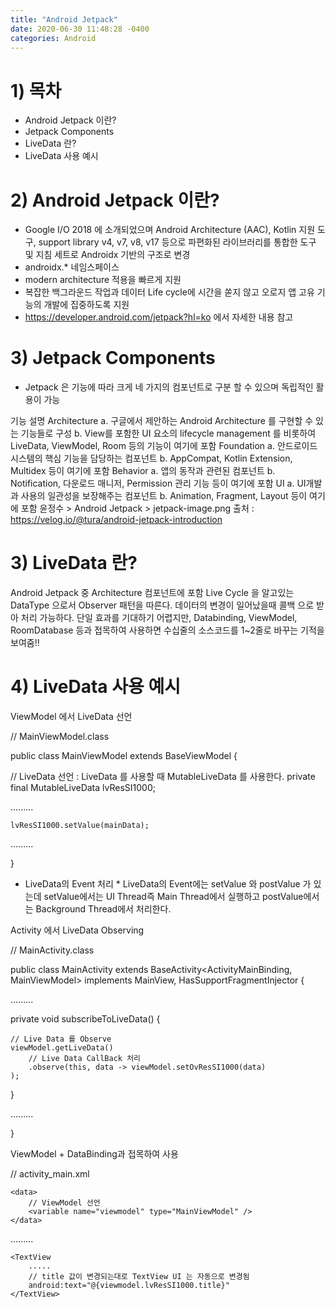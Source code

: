 ```yaml
---
title: "Android Jetpack"
date: 2020-06-30 11:48:28 -0400
categories: Android
---
```


# 1) 목차
* Android Jetpack 이란?
* Jetpack Components
* LiveData 란?
* LiveData 사용 예시

# 2) Android Jetpack 이란?

* Google I/O 2018 에 소개되었으며 Android Architecture (AAC), Kotlin 지원 도구, support library v4, v7, v8, v17 등으로 파편화된 라이브러리를 통합한 도구 및 지침 세트로 Androidx 기반의 구조로 변경
*  androidx.* 네임스페이스
*  modern architecture 적용을 빠르게 지원
*  복잡한 백그라운드 작업과 데이터 Life cycle에 시간을 쏟지 않고 오로지 앱 고유 기능의 개발에 집중하도록 지원
*  <https://developer.android.com/jetpack?hl=ko> 에서 자세한 내용 참고

# 3) Jetpack Components

* Jetpack 은 기능에 따라 크게 네 가지의 컴포넌트로 구분 할 수 있으며 독립적인 활용이 가능

기능	설명
Architecture	a. 구글에서 제안하는 Android Architecture 를 구현할 수 있는 기능들로 구성 
b. View를 포함한 UI 요소의 lifecycle management 를 비롯하여 LiveData, ViewModel, Room 등의 기능이 여기에 포함
Foundation	a. 안드로이드 시스템의 핵심 기능을 담당하는 컴포넌트
b. AppCompat, Kotlin Extension, Multidex 등이 여기에 포함
Behavior	a. 앱의 동작과 관련된 컴포넌트
b. Notification, 다운로드 매니저, Permission 관리 기능 등이 여기에 포함
UI	a. UI개발과 사용의 일관성을 보장해주는 컴포넌트
b. Animation, Fragment, Layout 등이 여기에 포함
윤정수 > Android Jetpack > jetpack-image.png
출처 : https://velog.io/@tura/android-jetpack-introduction

# 3) LiveData 란?
Android Jetpack 중 Architecture 컴포넌트에 포함
Live Cycle 을 알고있는 DataType 으로서 Observer 패턴을 따른다.
데이터의 변경이 일어났을때 콜백 으로 받아 처리 가능하다.
단일 효과를 기대하기 어렵지만, Databinding, ViewModel, RoomDatabase 등과 접목하여 사용하면 수십줄의 소스코드를 1~2줄로 바꾸는 기적을 보여줌!!


# 4) LiveData 사용 예시 
ViewModel 에서 LiveData 선언

// MainViewModel.class


public class MainViewModel extends BaseViewModel<MainView> {

// LiveData 선언 : LiveData 를 사용할 때 MutableLiveData 를 사용한다.
private final MutableLiveData<ResSI1000> lvResSI1000;


.........


	
    lvResSI1000.setValue(mainData);

.........

}


* LiveData의 Event 처리 *
LiveData의 Event에는 setValue 와 postValue 가 있는데 setValue에서는 UI Thread즉 Main Thread에서 실행하고 postValue에서는 Background Thread에서 처리한다.


Activity 에서 LiveData Observing

// MainActivity.class


public class MainActivity extends BaseActivity<ActivityMainBinding, MainViewModel> implements MainView, HasSupportFragmentInjector {


.........

private void subscribeToLiveData() {


	// Live Data 를 Observe
    viewModel.getLiveData()
		// Live Data CallBack 처리
		.observe(this, data -> viewModel.setOvResSI1000(data)
	);
}

.........


}



ViewModel + DataBinding과 접목하여 사용


// activity_main.xml


<layout
    xmlns:android="http://schemas.android.com/apk/res/android"
    xmlns:app="http://schemas.android.com/apk/res-auto">

    <data>
		// ViewModel 선언
        <variable name="viewmodel" type="MainViewModel" />
    </data>

.........

	<TextView
    	.....
		// title 값이 변경되는대로 TextView UI 는 자동으로 변경됨
     	android:text="@{viewmodel.lvResSI1000.title}"
	</TextView>


</layout>


